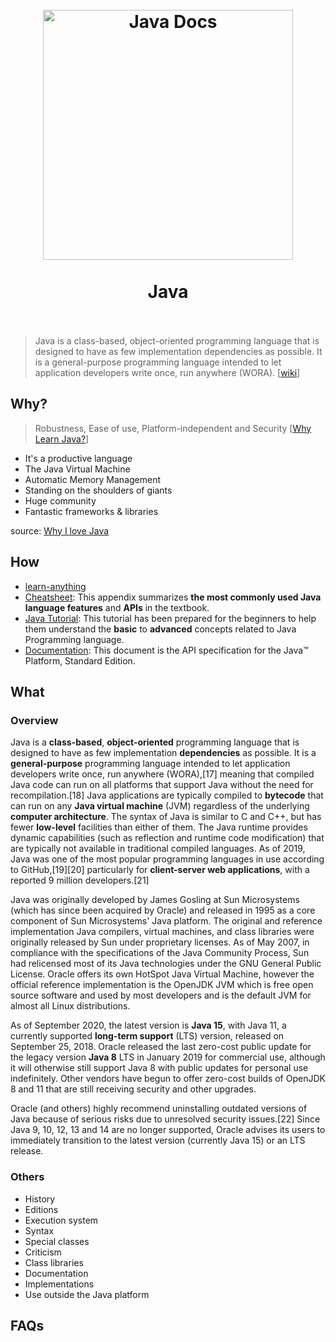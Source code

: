 

<h1 align="center">
<br>
  <a href="https://www.wikiwand.com/en/Java_(programming_language)"><img src="https://i.imgur.com/0Mp0sLj.png" alt="Java Docs" width=400"></a>
  <br>
    <br>
  Java
  <br><br>
</h1>

> Java is a class-based, object-oriented programming language that is designed to have as few implementation dependencies as possible. It is a general-purpose programming language intended to let application developers write once, run anywhere (WORA). [[wiki](https://www.wikiwand.com/en/Java_(programming_language))]

## Why?

> Robustness, Ease of use, Platform-independent and Security [[Why Learn Java?](http://www.bestprogramminglanguagefor.me/why-learn-java)]


* It's a productive language
* The Java Virtual Machine
* Automatic Memory Management
* Standing on the shoulders of giants
* Huge community
* Fantastic frameworks & libraries

source: [Why I love Java](https://dev.to/acoh3n/why-i-love-java-5c14)


## How

* [learn-anything](https://learn-anything.xyz/programming/programming-languages/java/java-libraries)
* [Cheatsheet](https://introcs.cs.princeton.edu/java/11cheatsheet/): This appendix summarizes **the most commonly used Java language features** and **APIs** in the textbook.
* [Java Tutorial](https://www.tutorialspoint.com/java/): This tutorial has been prepared for the beginners to help them understand the **basic** to **advanced** concepts related to Java Programming language.
* [Documentation](https://docs.oracle.com/javase/8/docs/api/): This document is the API specification for the Java™ Platform, Standard Edition.

## What 

### Overview

Java is a **class-based**, **object-oriented** programming language that is designed to have as few implementation **dependencies** as possible. It is a **general-purpose** programming language intended to let application developers write once, run anywhere (WORA),[17] meaning that compiled Java code can run on all platforms that support Java without the need for recompilation.[18] Java applications are typically compiled to **bytecode** that can run on any **Java virtual machine** (JVM) regardless of the underlying **computer architecture**. The syntax of Java is similar to C and C++, but has fewer **low-level** facilities than either of them. The Java runtime provides dynamic capabilities (such as reflection and runtime code modification) that are typically not available in traditional compiled languages. As of 2019, Java was one of the most popular programming languages in use according to GitHub,[19][20] particularly for **client-server web applications**, with a reported 9 million developers.[21]

Java was originally developed by James Gosling at Sun Microsystems (which has since been acquired by Oracle) and released in 1995 as a core component of Sun Microsystems' Java platform. The original and reference implementation Java compilers, virtual machines, and class libraries were originally released by Sun under proprietary licenses. As of May 2007, in compliance with the specifications of the Java Community Process, Sun had relicensed most of its Java technologies under the GNU General Public License. Oracle offers its own HotSpot Java Virtual Machine, however the official reference implementation is the OpenJDK JVM which is free open source software and used by most developers and is the default JVM for almost all Linux distributions.

As of September 2020, the latest version is **Java 15**, with Java 11, a currently supported **long-term support** (LTS) version, released on September 25, 2018. Oracle released the last zero-cost public update for the legacy version **Java 8** LTS in January 2019 for commercial use, although it will otherwise still support Java 8 with public updates for personal use indefinitely. Other vendors have begun to offer zero-cost builds of OpenJDK 8 and 11 that are still receiving security and other upgrades.

Oracle (and others) highly recommend uninstalling outdated versions of Java because of serious risks due to unresolved security issues.[22] Since Java 9, 10, 12, 13 and 14 are no longer supported, Oracle advises its users to immediately transition to the latest version (currently Java 15) or an LTS release.

### Others

* History
* Editions
* Execution system
* Syntax
* Special classes
* Criticism
* Class libraries
* Documentation
* Implementations
* Use outside the Java platform

## FAQs